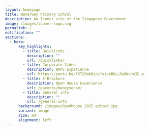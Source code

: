 ```yaml
---
layout: homepage
title: Waterway Primary School
description: An Isomer site of the Singapore Government
image: /images/isomer-logo.svg
permalink: /
notification: ""
sections:
  - hero:
      key_highlights:
        - title: Quicklinks
          description: ""
          url: /quicklinks/
        - title: Corporate Video
          description: WAPS Experience
          url: https://youtu.be/FXT2Do68ics?si=oBkLL8e8KvheID_w
        - title: E-Brochure
          description: Open House Experience
          url: /parents/moneysense/
        - title: General info
          description: ""
          url: /general-info
      background: /images/Openhouse_2025_edited.jpg
      variant: image
      size: md
      alignment: left
---
```

